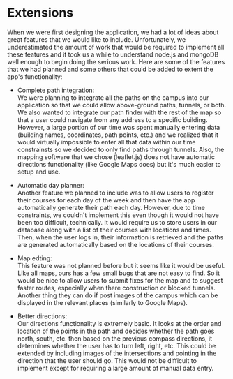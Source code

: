 # Extensions

When we were first designing the application, we had a lot of ideas about great features that we would like to include. Unfortunately, we underestimated the amount of work that would be required to implement all these features and it took us a while to understand node.js and mongoDB well enough to begin doing the serious work. Here are some of the features that we had planned and some others that could be added to extent the app's functionality:

* Complete path integration:  
We were planning to integrate all the paths on the campus into our application so that we could allow above-ground paths, tunnels, or both. We also wanted to integrate our path finder with the rest of the map so that a user could navigate from any address to a specific building. However, a large portion of our time was spent manually entering data (building names, coordinates, path points, etc.) and we realized that it would virtually impossible to enter all that data within our time constrainsts so we decided to only find paths through tunnels. Also, the mapping software that we chose (leaflet.js) does not have automatic directions functionality (like Google Maps does) but it's much easier to setup and use. 

* Automatic day planner:  
Another feature we planned to include was to allow users to register their courses for each day of the week and then have the app automatically generate their path each day. However, due to time constraints, we couldn't implement this even though it would not have been too difficult, technically. It would require us to store users in our database along with a list of their courses with locations and times. Then, when the user logs in, their information is retrieved and the paths are generated automatically based on the locations of their courses.

* Map edting:  
This feature was not planned before but it seems like it would be useful. Like all maps, ours has a few small bugs that are not easy to find. So it would be nice to allow users to submit fixes for the map and to suggest faster routes, especially when there construction or blocked tunnels. Another thing they can do if post images of the campus which can be displayed in the relevant places (similarly to Google Maps).

* Better directions:  
Our directions functionality is extremely basic. It looks at the order and location of the points in the path and decides whether the path goes north, south, etc. then based on the previous compass directions, it determines whether the user has to turn left, right, etc. This could be extended by including images of the intersections and pointing in the direction that the user should go. This would not be difficult to implement except for requiring a large amount of manual data entry.



